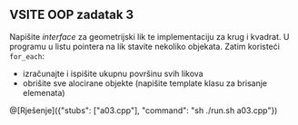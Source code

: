 ﻿
## VSITE OOP zadatak 3

Napišite _interface_ za geometrijski lik te implementaciju za krug i kvadrat. U programu u listu pointera na lik stavite nekoliko objekata. Zatim koristeći `for_each`:
- izračunajte i ispišite ukupnu površinu svih likova
- obrišite sve alocirane objekte (napišite template klasu za brisanje elemenata) 

@[Rješenje]({"stubs": ["a03.cpp"], "command": "sh ./run.sh a03.cpp"})
